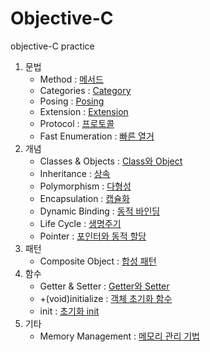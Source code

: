 # Objective-C

objective-C practice

1. 문법
    - Method : [메서드](https://github.com/LURKS02/objectiveCPractice/blob/main/Docs/Method.md)
    - Categories : [Category](https://github.com/LURKS02/objectiveCPractice/blob/main/Docs/Categories.md)
    - Posing : [Posing](https://github.com/LURKS02/objectiveCPractice/blob/main/Docs/Posing.md)
    - Extension : [Extension](https://github.com/LURKS02/objectiveCPractice/blob/main/Docs/Extension.md)
    - Protocol : [프로토콜](https://github.com/LURKS02/objectiveCPractice/blob/main/Docs/Protocol.md)
    - Fast Enumeration : [빠른 열거](https://github.com/LURKS02/objectiveCPractice/blob/main/Docs/FastEnumeration.md)
2. 개념
    - Classes & Objects : [Class와 Object](https://github.com/LURKS02/objectiveCPractice/blob/main/Docs/Classes&Objects.md)
    - Inheritance : [상속](https://github.com/LURKS02/objectiveCPractice/blob/main/Docs/Inheritance.md)
    - Polymorphism : [다형성](https://github.com/LURKS02/objectiveCPractice/blob/main/Docs/Polymorphism.md)
    - Encapsulation : [캡슐화](https://github.com/LURKS02/objectiveCPractice/blob/main/Docs/Encapsulation.md)
    - Dynamic Binding : [동적 바인딩](https://github.com/LURKS02/objectiveCPractice/blob/main/Docs/DynamicBinding.md)
    - Life Cycle : [생명주기](https://github.com/LURKS02/objectiveCPractice/tree/main/Docs)
    - Pointer : [포인터와 동적 할당](https://github.com/LURKS02/objectiveCPractice/blob/main/Docs/Pointer.md)
3. 패턴
    - Composite Object : [합성 패턴](https://github.com/LURKS02/objectiveCPractice/blob/main/Docs/CompositeObject.md)
4. 함수
    - Getter & Setter : [Getter와 Setter](https://github.com/LURKS02/objectiveCPractice/blob/main/Docs/Getter%26Setter.md)
    - +(void)initialize : [객체 초기화 함수](https://github.com/LURKS02/objectiveCPractice/blob/main/Docs/%2B(void)initialize.md)
    - init : [초기화 init](https://github.com/LURKS02/objectiveCPractice/blob/main/Docs/init.md)
5. 기타
    - Memory Management : [메모리 관리 기법](https://github.com/LURKS02/objectiveCPractice/blob/main/Docs/MemoryManagement.md)
